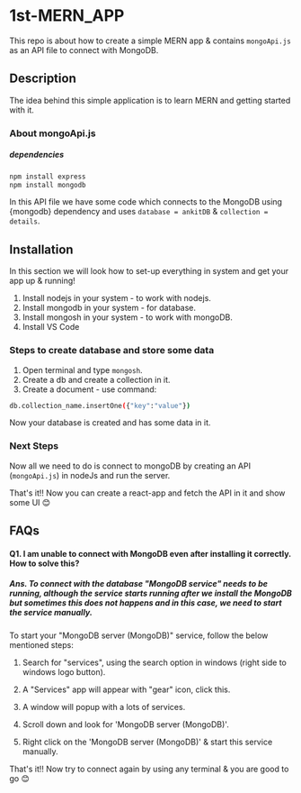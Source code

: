 # 1st-MERN_APP
This repo is about how to create a simple MERN app & contains ```mongoApi.js``` as an API file to connect with MongoDB.

## Description
The idea behind this simple application is to learn MERN and getting started with it.

### About mongoApi.js
##### dependencies 
```bash
npm install express
npm install mongodb
```
In this API file we have some code which connects to the MongoDB using {mongodb} dependency and uses ```database = ankitDB``` & ```collection = details```.

## Installation
In this section we will look how to set-up everything in system and get your app up & running!

1. Install nodejs in your system - to work with nodejs.
2. Install mongodb in your system - for database.
3. Install mongosh in your system - to work with mongoDB.
4. Install VS Code

### Steps to create database and store some data
1. Open terminal and type ```mongosh```.
2. Create a db and create a collection in it.
3. Create a document - use command: 
```bash
db.collection_name.insertOne({"key":"value"})
```

Now your database is created and has some data in it.

### Next Steps
Now all we need to do is connect to mongoDB by creating an API (```mongoApi.js```) in nodeJs and run the server.

That's it!! Now you can create a react-app and fetch the API in it and show some UI 😊

## FAQs

#### Q1. I am unable to connect with MongoDB even after installing it correctly. How to solve this?

##### Ans. To connect with the database "MongoDB service" needs to be running, although the service starts running after we install the MongoDB but sometimes this does not happens and in this case, we need to start the service manually.

To start your "MongoDB server (MongoDB)" service, follow the below mentioned steps:

1. Search for "services", using the search option in windows (right side to windows logo button).

2. A "Services" app will appear with "gear" icon, click this.

3. A window will popup with a lots of services.

4. Scroll down and look for 'MongoDB server (MongoDB)'.

5. Right click on the 'MongoDB server (MongoDB)' & start this service manually.

That's it!! Now try to connect again by using any terminal & you are good to go 😊